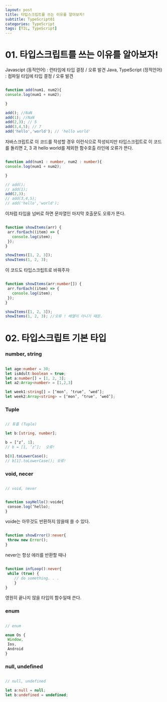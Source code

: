 ```yaml
---
layout: post
title: 타입스크립트를 쓰는 이유를 알아보자!
subtitle: TypeScript01
categories: TypeScript
tags: [TIL, TypeScript]
---
```



# 01. 타입스크립트를 쓰는 이유를 알아보자!


Javascipt (동적언어) : 런타임에 타입 결정 / 오류 발견
Java, TypeScript (정적언어) : 컴파일 타임에 타입 결정 / 오류 발견



```typescript

function add(num1, num2){
console.log(num1 + num2);

}

add(); //NaN
add(1); //NaN
add(2,3); // 5
add(3,4,5); // 7
add('hello','world'); // 'hello world'


```

자바스크립트로 이 코드를 작성할 경우 이런식으로 작성되지만 타입스크립트로 이 코드를 돌리면
2, 3 과 hello world를 제외한 함수호출 라인에 오류가 뜬다.



```typescript

function add(num1 : number, num2 : number){
console.log(num1 + num2);

}

// add();
// add(1);
add(2,3);
// add(3,4,5);
// add('hello','world');


```


이처럼 타입을 넘버로 하면 문자열인 마지막 호출문도 오류가 뜬다.


```javascript

function showItems(arr) {
 arr.forEach((item) => {
   console.log(item);
 });
}

showItems([1, 2, 3]);
showItems(1, 2, 3);

```

이 코드도 타입스크립트로 바꿔주자


```typescript

function showItems(arr:number[]) {
 arr.forEach((item) => {
   console.log(item);
 });
}

showItems([1, 2, 3]);
showItems(1, 2, 3); //오류 ! 배열이 아니기 때문.


```


# 02. 타입스크립트 기본 타입


### number, string

```typescript

let age:number = 30;
let isAdult:boolean = true;
let a:number[] = [1, 2, 3];
let a2:Array<number> = [1,2,3]

let week1:string[] = [‘mon’, ‘true’, ‘wed’];
let week2:Array<string> = [‘mon’, ‘true’, ‘wed’];

```

### Tuple

```typescript

// 튜플 (Tuple)

let b:[string, number];

b = [‘z’, 1]; 
// b = [1, ‘z’];  오류!

b[0].toLowerCase();
// b[1].toLowerCase(); 오류!


```

### void, necer


```typescript

// void, never


function sayHello():voide{
 consoe.log(‘hello);
}

```

voide는 아무것도 반환하지 않을때 쓸 수 있다.

```typescript

function showError():never{
 throw new Error();
}
```

never는 항상 에러를 반환할 때나 

```typescript

function infLoop():never{
 while (true) {
	// do something. . .
	}
}

```

영원히 끝나지 않을 타입의 함수일때 쓴다.


### enum

```typescript

// enum

enum Os {
 Window,
 Ios,
 Android
}

```

### null, undefined

```typescript

// null, undefined

let a:null = null;
let b:undefined = undefined;


```

